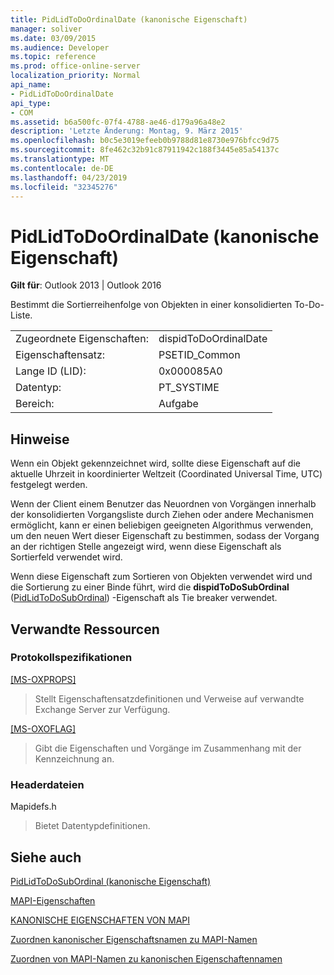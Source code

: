 ```yaml
---
title: PidLidToDoOrdinalDate (kanonische Eigenschaft)
manager: soliver
ms.date: 03/09/2015
ms.audience: Developer
ms.topic: reference
ms.prod: office-online-server
localization_priority: Normal
api_name:
- PidLidToDoOrdinalDate
api_type:
- COM
ms.assetid: b6a500fc-07f4-4788-ae46-d179a96a48e2
description: 'Letzte Änderung: Montag, 9. März 2015'
ms.openlocfilehash: b0c5e3019efeeb0b9788d81e8730e976bfcc9d75
ms.sourcegitcommit: 8fe462c32b91c87911942c188f3445e85a54137c
ms.translationtype: MT
ms.contentlocale: de-DE
ms.lasthandoff: 04/23/2019
ms.locfileid: "32345276"
---
```

# <a name="pidlidtodoordinaldate-canonical-property"></a>PidLidToDoOrdinalDate (kanonische Eigenschaft)

  
  
**Gilt für**: Outlook 2013 | Outlook 2016 
  
Bestimmt die Sortierreihenfolge von Objekten in einer konsolidierten To-Do-Liste.
  
|||
|:-----|:-----|
|Zugeordnete Eigenschaften:  <br/> |dispidToDoOrdinalDate  <br/> |
|Eigenschaftensatz:  <br/> |PSETID_Common  <br/> |
|Lange ID (LID):  <br/> |0x000085A0  <br/> |
|Datentyp:  <br/> |PT_SYSTIME  <br/> |
|Bereich:  <br/> |Aufgabe  <br/> |
   
## <a name="remarks"></a>Hinweise

Wenn ein Objekt gekennzeichnet wird, sollte diese Eigenschaft auf die aktuelle Uhrzeit in koordinierter Weltzeit (Coordinated Universal Time, UTC) festgelegt werden. 
  
Wenn der Client einem Benutzer das Neuordnen von Vorgängen innerhalb der konsolidierten Vorgangsliste durch Ziehen oder andere Mechanismen ermöglicht, kann er einen beliebigen geeigneten Algorithmus verwenden, um den neuen Wert dieser Eigenschaft zu bestimmen, sodass der Vorgang an der richtigen Stelle angezeigt wird, wenn diese Eigenschaft als Sortierfeld verwendet wird.
  
Wenn diese Eigenschaft zum Sortieren von Objekten verwendet wird und die Sortierung zu einer Binde führt, wird die **dispidToDoSubOrdinal** ([PidLidToDoSubOrdinal](pidlidtodosubordinal-canonical-property.md)) -Eigenschaft als Tie breaker verwendet.
  
## <a name="related-resources"></a>Verwandte Ressourcen

### <a name="protocol-specifications"></a>Protokollspezifikationen

[[MS-OXPROPS]](https://msdn.microsoft.com/library/f6ab1613-aefe-447d-a49c-18217230b148%28Office.15%29.aspx)
  
> Stellt Eigenschaftensatzdefinitionen und Verweise auf verwandte Exchange Server zur Verfügung.
    
[[MS-OXOFLAG]](https://msdn.microsoft.com/library/f1e50be4-ed30-4c2a-b5cb-8ff3aaaf9b91%28Office.15%29.aspx)
  
> Gibt die Eigenschaften und Vorgänge im Zusammenhang mit der Kennzeichnung an.
    
### <a name="header-files"></a>Headerdateien

Mapidefs.h
  
> Bietet Datentypdefinitionen.
    
## <a name="see-also"></a>Siehe auch



[PidLidToDoSubOrdinal (kanonische Eigenschaft)](pidlidtodosubordinal-canonical-property.md)


[MAPI-Eigenschaften](mapi-properties.md)
  
[KANONISCHE EIGENSCHAFTEN VON MAPI](mapi-canonical-properties.md)
  
[Zuordnen kanonischer Eigenschaftsnamen zu MAPI-Namen](mapping-canonical-property-names-to-mapi-names.md)
  
[Zuordnen von MAPI-Namen zu kanonischen Eigenschaftennamen](mapping-mapi-names-to-canonical-property-names.md)

